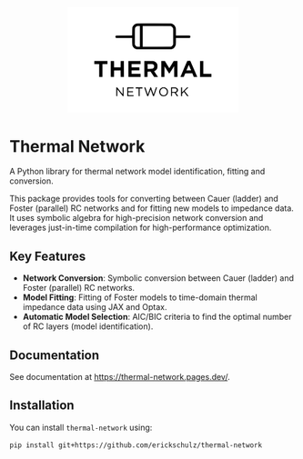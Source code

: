 <p align="center">
  <img src="https://github.com/erickschulz/thermal-network/blob/main/assets/thermal-network-logo.svg" alt="Thermal Networks Logo" width="300">
</p>

# Thermal Network

A Python library for thermal network model identification, fitting and conversion.

This package provides tools for converting between Cauer (ladder) and Foster (parallel) RC networks and for fitting new models to impedance data. It uses symbolic algebra for high-precision network conversion and leverages just-in-time compilation for high-performance optimization.

## Key Features

-   **Network Conversion**: Symbolic conversion between Cauer (ladder) and Foster (parallel) RC networks.
-   **Model Fitting**: Fitting of Foster models to time-domain thermal impedance data using JAX and Optax.
-   **Automatic Model Selection**: AIC/BIC criteria to find the optimal number of RC layers (model identification).

## Documentation

See documentation at https://thermal-network.pages.dev/.

## Installation

You can install `thermal-network` using:

```bash
pip install git+https://github.com/erickschulz/thermal-network
